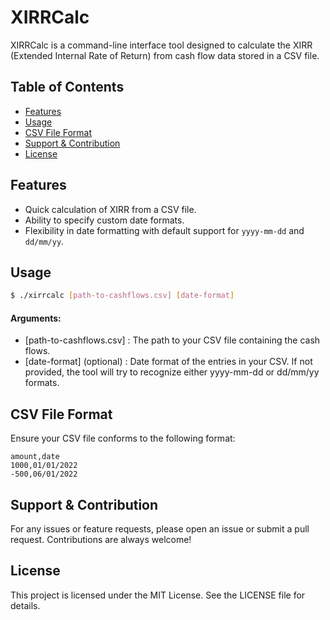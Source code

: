 # XIRRCalc

XIRRCalc is a command-line interface tool designed to calculate the XIRR (Extended Internal Rate of Return) from cash flow data stored in a CSV file.

## Table of Contents

- [Features](#features)
- [Usage](#usage)
- [CSV File Format](#csv-file-format)
- [Support & Contribution](#support--contribution)
- [License](#license)

## Features

- Quick calculation of XIRR from a CSV file.
- Ability to specify custom date formats.
- Flexibility in date formatting with default support for `yyyy-mm-dd` and `dd/mm/yy`.

## Usage

```bash
$ ./xirrcalc [path-to-cashflows.csv] [date-format]
```

#### Arguments:

- [path-to-cashflows.csv] : The path to your CSV file containing the cash flows.
- [date-format] (optional) : Date format of the entries in your CSV. If not provided, the tool will try to recognize either yyyy-mm-dd or dd/mm/yy formats.

## CSV File Format

Ensure your CSV file conforms to the following format:

```
amount,date
1000,01/01/2022
-500,06/01/2022
```

## Support & Contribution

For any issues or feature requests, please open an issue or submit a pull request. Contributions are always welcome!

## License

This project is licensed under the MIT License. See the LICENSE file for details.
